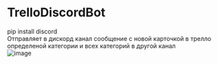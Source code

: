 # TrelloDiscordBot
pip install discord		        
Отправляет в дискорд канал сообщение с новой карточкой в трелло определеной категории и всех категорий в другой канал                     
![image](https://user-images.githubusercontent.com/18011884/148665182-3a928180-1a86-41d3-a7b9-01a6f7566f06.png)

